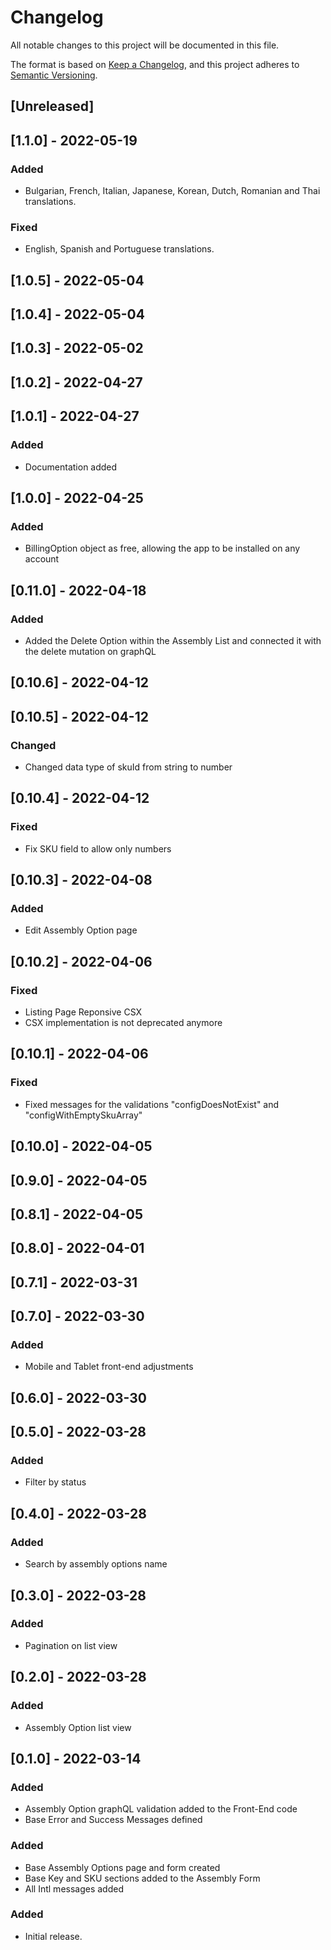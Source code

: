 # Changelog

All notable changes to this project will be documented in this file.

The format is based on [Keep a Changelog](https://keepachangelog.com/en/1.0.0/),
and this project adheres to [Semantic Versioning](https://semver.org/spec/v2.0.0.html).

## [Unreleased]

## [1.1.0] - 2022-05-19

### Added

- Bulgarian, French, Italian, Japanese, Korean, Dutch, Romanian and Thai translations.

### Fixed

- English, Spanish and Portuguese translations.

## [1.0.5] - 2022-05-04

## [1.0.4] - 2022-05-04

## [1.0.3] - 2022-05-02

## [1.0.2] - 2022-04-27

## [1.0.1] - 2022-04-27

### Added

- Documentation added

## [1.0.0] - 2022-04-25

### Added

- BillingOption object as free, allowing the app to be installed on any account

## [0.11.0] - 2022-04-18

### Added

- Added the Delete Option within the Assembly List and connected it with the delete mutation on graphQL

## [0.10.6] - 2022-04-12

## [0.10.5] - 2022-04-12

### Changed

- Changed data type of skuId from string to number

## [0.10.4] - 2022-04-12

### Fixed

- Fix SKU field to allow only numbers

## [0.10.3] - 2022-04-08

### Added

- Edit Assembly Option page

## [0.10.2] - 2022-04-06

### Fixed

- Listing Page Reponsive CSX
- CSX implementation is not deprecated anymore

## [0.10.1] - 2022-04-06

### Fixed

- Fixed messages for the validations "configDoesNotExist" and "configWithEmptySkuArray"

## [0.10.0] - 2022-04-05

## [0.9.0] - 2022-04-05

## [0.8.1] - 2022-04-05

## [0.8.0] - 2022-04-01

## [0.7.1] - 2022-03-31

## [0.7.0] - 2022-03-30

### Added

- Mobile and Tablet front-end adjustments

## [0.6.0] - 2022-03-30

## [0.5.0] - 2022-03-28

### Added

- Filter by status

## [0.4.0] - 2022-03-28

### Added

- Search by assembly options name

## [0.3.0] - 2022-03-28

### Added

- Pagination on list view

## [0.2.0] - 2022-03-28

### Added

- Assembly Option list view

## [0.1.0] - 2022-03-14

### Added

- Assembly Option graphQL validation added to the Front-End code
- Base Error and Success Messages defined

### Added

- Base Assembly Options page and form created
- Base Key and SKU sections added to the Assembly Form
- All Intl messages added

### Added

- Initial release.
